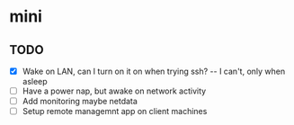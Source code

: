 # mini

## TODO

- [x] Wake on LAN, can I turn on it on when trying ssh? -- I can't, only when asleep
- [ ] Have a power nap, but awake on network activity
- [ ] Add monitoring maybe netdata
- [ ] Setup remote managemnt app on client machines

